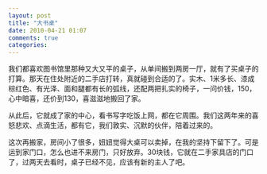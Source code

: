 ```yaml
---
layout: post
title: "大书桌"
date: 2010-04-21 01:07
comments: true
categories:
---
```


我们都喜欢图书馆里那种又大又平的桌子，从单间搬到两房一厅，就有了买桌子的打算。那天在住处附近的二手店打转，真就碰到合适的了。实木、1米多长、漆成棕红色、有光泽、面和腿都有长的弧线，还配两把扎实的椅子，一问价钱，150，心中暗喜，还价到130，喜滋滋地搬回了家。

从此后，它就成了家的中心，看书写字吃饭上网，都在它周围。我们这两年来的喜怒悲欢、点滴生活，都有它，我们敦实、沉默的伙伴，陪着过来的。

这次再搬家，房间小了很多，妞妞觉得大桌可以卖掉，在我的坚持下留下了。可是运到家门口，怎么也进不来房门，只好放弃。30块钱，它就在二手家具店的门口了，过两天去看时，桌子已经不见，应该有新的主人了吧。
